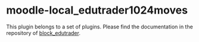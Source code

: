 # moodle-local_edutrader1024moves

This plugin belongs to a set of plugins. Please find the documentation in the repository of [block_edutrader](https://github.com/rschrenk/moodle-block_edutrader/).
